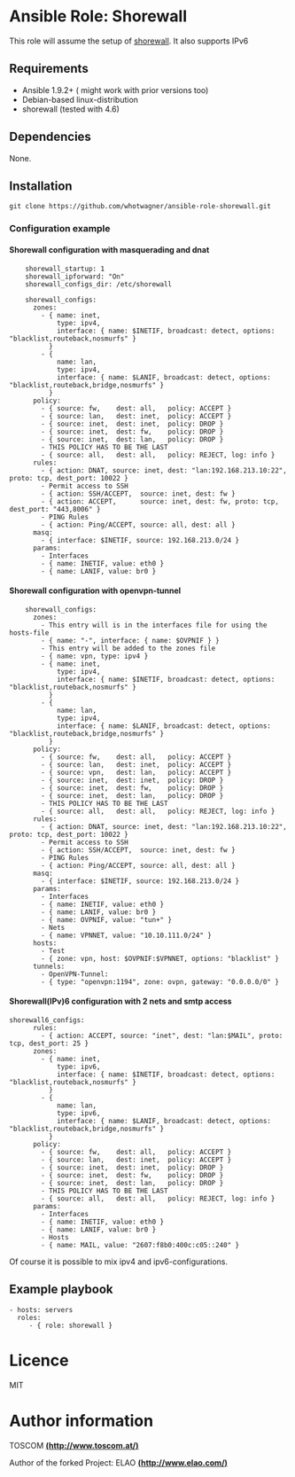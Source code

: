 # Ansible Role: Shorewall

This role will assume the setup of [shorewall](http://shorewall.net/). It also supports IPv6

## Requirements

- Ansible 1.9.2+ ( might work with prior versions too)
- Debian-based linux-distribution
- shorewall (tested with 4.6)

## Dependencies

None.

## Installation

```
git clone https://github.com/whotwagner/ansible-role-shorewall.git
```

### Configuration example


#### Shorewall configuration with masquerading and dnat

```
    shorewall_startup: 1
    shorewall_ipforward: "On"
    shorewall_configs_dir: /etc/shorewall

    shorewall_configs:
      zones:
        - { name: inet, 
            type: ipv4,
            interface: { name: $INETIF, broadcast: detect, options: "blacklist,routeback,nosmurfs" }
          }
        - { 
            name: lan, 
            type: ipv4,
            interface: { name: $LANIF, broadcast: detect, options: "blacklist,routeback,bridge,nosmurfs" }
          }
      policy:
        - { source: fw,    dest: all,   policy: ACCEPT }
        - { source: lan,   dest: inet,  policy: ACCEPT }
        - { source: inet,  dest: inet,  policy: DROP }
        - { source: inet,  dest: fw,    policy: DROP }
        - { source: inet,  dest: lan,   policy: DROP }
        - THIS POLICY HAS TO BE THE LAST
        - { source: all,   dest: all,   policy: REJECT, log: info } 
      rules:
        - { action: DNAT, source: inet, dest: "lan:192.168.213.10:22", proto: tcp, dest_port: 10022 }
        - Permit access to SSH
        - { action: SSH/ACCEPT,  source: inet, dest: fw }
        - { action: ACCEPT,      source: inet, dest: fw, proto: tcp, dest_port: "443,8006" }
        - PING Rules
        - { action: Ping/ACCEPT, source: all, dest: all }
      masq:
        - { interface: $INETIF, source: 192.168.213.0/24 }
      params:
        - Interfaces
        - { name: INETIF, value: eth0 }
        - { name: LANIF, value: br0 }

```

#### Shorewall configuration with openvpn-tunnel

```
    shorewall_configs:
      zones:
        - This entry will is in the interfaces file for using the hosts-file
        - { name: "-", interface: { name: $OVPNIF } }
        - This entry will be added to the zones file
        - { name: vpn, type: ipv4 }
        - { name: inet, 
            type: ipv4,
            interface: { name: $INETIF, broadcast: detect, options: "blacklist,routeback,nosmurfs" }
          }
        - { 
            name: lan, 
            type: ipv4,
            interface: { name: $LANIF, broadcast: detect, options: "blacklist,routeback,bridge,nosmurfs" }
          }
      policy:
        - { source: fw,    dest: all,   policy: ACCEPT }
        - { source: lan,   dest: inet,  policy: ACCEPT }
        - { source: vpn,   dest: lan,   policy: ACCEPT }
        - { source: inet,  dest: inet,  policy: DROP }
        - { source: inet,  dest: fw,    policy: DROP }
        - { source: inet,  dest: lan,   policy: DROP }
        - THIS POLICY HAS TO BE THE LAST
        - { source: all,   dest: all,   policy: REJECT, log: info } 
      rules:
        - { action: DNAT, source: inet, dest: "lan:192.168.213.10:22", proto: tcp, dest_port: 10022 }
        - Permit access to SSH
        - { action: SSH/ACCEPT,  source: inet, dest: fw }
        - PING Rules
        - { action: Ping/ACCEPT, source: all, dest: all }
      masq:
        - { interface: $INETIF, source: 192.168.213.0/24 }
      params:
        - Interfaces
        - { name: INETIF, value: eth0 }
        - { name: LANIF, value: br0 }
        - { name: OVPNIF, value: "tun+" }
        - Nets
        - { name: VPNNET, value: "10.10.111.0/24" } 
      hosts:
        - Test
        - { zone: vpn, host: $OVPNIF:$VPNNET, options: "blacklist" }
      tunnels:
        - OpenVPN-Tunnel:
        - { type: "openvpn:1194", zone: ovpn, gateway: "0.0.0.0/0" }

```

#### Shorewall(IPv)6 configuration with 2 nets and smtp access
```
shorewall6_configs:
      rules:
        - { action: ACCEPT, source: "inet", dest: "lan:$MAIL", proto: tcp, dest_port: 25 }
      zones:
        - { name: inet, 
            type: ipv6,
            interface: { name: $INETIF, broadcast: detect, options: "blacklist,routeback,nosmurfs" }
          }
        - { 
            name: lan, 
            type: ipv6,
            interface: { name: $LANIF, broadcast: detect, options: "blacklist,routeback,bridge,nosmurfs" }
          }
      policy:
        - { source: fw,    dest: all,   policy: ACCEPT }
        - { source: lan,   dest: inet,  policy: ACCEPT }
        - { source: inet,  dest: inet,  policy: DROP }
        - { source: inet,  dest: fw,    policy: DROP }
        - { source: inet,  dest: lan,   policy: DROP }
        - THIS POLICY HAS TO BE THE LAST
        - { source: all,   dest: all,   policy: REJECT, log: info } 
      params:
        - Interfaces
        - { name: INETIF, value: eth0 }
        - { name: LANIF, value: br0 }
        - Hosts
        - { name: MAIL, value: "2607:f8b0:400c:c05::240" }
```
Of course it is possible to mix ipv4 and ipv6-configurations.

## Example playbook

    - hosts: servers
      roles:
         - { role: shorewall }

# Licence

MIT

# Author information

TOSCOM [**(http://www.toscom.at/)**](http://www.toscom.at)

Author of the forked Project: ELAO [**(http://www.elao.com/)**](http://www.elao.com)
